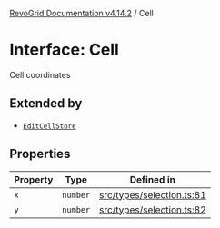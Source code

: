 [RevoGrid Documentation v4.14.2](README.md) / Cell

# Interface: Cell

Cell coordinates

## Extended by

- [`EditCellStore`](Interface.EditCellStore.md)

## Properties

| Property | Type | Defined in |
| ------ | ------ | ------ |
| `x` | `number` | [src/types/selection.ts:81](https://github.com/revolist/revogrid/blob/29f379095274a66a187c28b49fe0e1fb4170d3ea/src/types/selection.ts#L81) |
| `y` | `number` | [src/types/selection.ts:82](https://github.com/revolist/revogrid/blob/29f379095274a66a187c28b49fe0e1fb4170d3ea/src/types/selection.ts#L82) |

